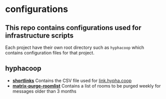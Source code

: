 # configurations

## This repo contains configurations used for infrastructure scripts

Each project have their own root directory such as `hyphacoop` which contains configuration files for that project.

## hyphacoop
- [**shortlinks**](https://github.com/hyphacoop/configurations/tree/master/hyphacoop/shortlinks) Contains the CSV file used for [link.hypha.coop](https://link.hypha.coop)
- [**matrix-purge-roomlist**](hyphacoop/matrix-purge-roomlist) Contains a list of rooms to be purged weekly for messages older than 3 months
